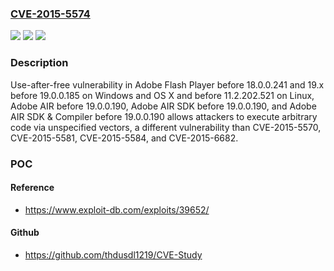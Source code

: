 ### [CVE-2015-5574](https://cve.mitre.org/cgi-bin/cvename.cgi?name=CVE-2015-5574)
![](https://img.shields.io/static/v1?label=Product&message=n%2Fa&color=blue)
![](https://img.shields.io/static/v1?label=Version&message=n%2Fa&color=blue)
![](https://img.shields.io/static/v1?label=Vulnerability&message=n%2Fa&color=brighgreen)

### Description

Use-after-free vulnerability in Adobe Flash Player before 18.0.0.241 and 19.x before 19.0.0.185 on Windows and OS X and before 11.2.202.521 on Linux, Adobe AIR before 19.0.0.190, Adobe AIR SDK before 19.0.0.190, and Adobe AIR SDK & Compiler before 19.0.0.190 allows attackers to execute arbitrary code via unspecified vectors, a different vulnerability than CVE-2015-5570, CVE-2015-5581, CVE-2015-5584, and CVE-2015-6682.

### POC

#### Reference
- https://www.exploit-db.com/exploits/39652/

#### Github
- https://github.com/thdusdl1219/CVE-Study


